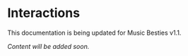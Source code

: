 # Interactions

This documentation is being updated for Music Besties v1.1.

*Content will be added soon.*
